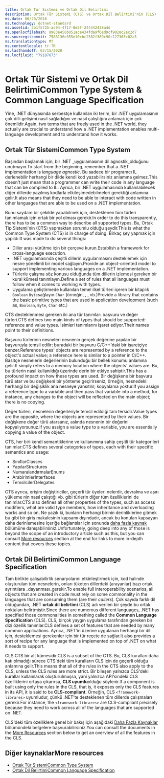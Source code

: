 ```yaml
---
title: Ortak Tür Sistemi ve Ortak Dil Belirtimi
description: Ortak Tür Sistemi (CTS) ve Ortak Dil Belirtimi'nin (CLS) .NET'in birden çok dili desteklemesini nasıl mümkün kdığını öğrenin.
ms.date: 06/20/2016
ms.technology: dotnet-standard
ms.assetid: 3b1f5725-ac94-4f17-8e5f-244442438a4d
ms.openlocfilehash: 8983e456b051ace434fda9f6ed9cf9028c2ec2d7
ms.sourcegitcommit: 7588136e355e10cbc2582f389c90c127363c02a5
ms.translationtype: MT
ms.contentlocale: tr-TR
ms.lasthandoff: 03/15/2020
ms.locfileid: "79187673"
---
```

# <a name="common-type-system--common-language-specification"></a><span data-ttu-id="d86f7-103">Ortak Tür Sistemi ve Ortak Dil Belirtimi</span><span class="sxs-lookup"><span data-stu-id="d86f7-103">Common Type System & Common Language Specification</span></span>

<span data-ttu-id="d86f7-104">Yine, .NET dünyasında serbestçe kullanılan iki terim, bir .NET uygulamasının çok dilli gelişimi nasıl sağladığını ve nasıl çalıştığını anlamak için çok önemlidir.</span><span class="sxs-lookup"><span data-stu-id="d86f7-104">Again, two terms that are freely used in the .NET world, they actually are crucial to understand how a .NET implementation enables multi-language development and to understand how it works.</span></span>

## <a name="common-type-system"></a><span data-ttu-id="d86f7-105">Ortak Tür Sistemi</span><span class="sxs-lookup"><span data-stu-id="d86f7-105">Common Type System</span></span>

<span data-ttu-id="d86f7-106">Başından başlamak için, bir .NET _uygulamasının dil agnostik_olduğunu unutmayın.</span><span class="sxs-lookup"><span data-stu-id="d86f7-106">To start from the beginning, remember that a .NET implementation is _language agnostic_.</span></span> <span data-ttu-id="d86f7-107">Bu sadece bir programcı IL derlenebilir herhangi bir dilde kendi kod yazabilirsiniz anlamına gelmez.</span><span class="sxs-lookup"><span data-stu-id="d86f7-107">This doesn't just mean that a programmer can write their code in any language that can be compiled to IL.</span></span> <span data-ttu-id="d86f7-108">Ayrıca, bir .NET uygulamasında kullanılabilecek diğer dillerde yazılmış kodlarla etkileşimedebilmeleri gerektiği anlamına gelir.</span><span class="sxs-lookup"><span data-stu-id="d86f7-108">It also means that they need to be able to interact with code written in other languages that are able to be used on a .NET implementation.</span></span>

<span data-ttu-id="d86f7-109">Bunu saydam bir şekilde yapabilmek için, desteklenen tüm türleri tanımlamak için ortak bir yol olması gerekir.</span><span class="sxs-lookup"><span data-stu-id="d86f7-109">In order to do this transparently, there has to be a common way to describe all supported types.</span></span> <span data-ttu-id="d86f7-110">Bu, Ortak Tip Sistemi'nin (CTS) yapmaktan sorumlu olduğu şeydir.</span><span class="sxs-lookup"><span data-stu-id="d86f7-110">This is what the Common Type System (CTS) is in charge of doing.</span></span> <span data-ttu-id="d86f7-111">Birkaç şey yapmak için yapıldı:</span><span class="sxs-lookup"><span data-stu-id="d86f7-111">It was made to do several things:</span></span>

* <span data-ttu-id="d86f7-112">Diller arası yürütme için bir çerçeve kurun.</span><span class="sxs-lookup"><span data-stu-id="d86f7-112">Establish a framework for cross-language execution.</span></span>
* <span data-ttu-id="d86f7-113">.NET uygulamasında çeşitli dillerin uygulanmasını desteklemek için nesne yönelimli bir model sağlayın.</span><span class="sxs-lookup"><span data-stu-id="d86f7-113">Provide an object-oriented model to support implementing various languages on a .NET implementation.</span></span>
* <span data-ttu-id="d86f7-114">Türlerle çalışma söz konusu olduğunda tüm dillerin izlemesi gereken bir kural kümesi tanımlayın.</span><span class="sxs-lookup"><span data-stu-id="d86f7-114">Define a set of rules that all languages must follow when it comes to working with types.</span></span>
* <span data-ttu-id="d86f7-115">Uygulama geliştirmede kullanılan temel ilkel türleri içeren bir kitaplık `Boolean` `Byte`sağlayın `Char` (örneğin, , , vb.)</span><span class="sxs-lookup"><span data-stu-id="d86f7-115">Provide a library that contains the basic primitive types that are used in application development (such as, `Boolean`, `Byte`, `Char` etc.)</span></span>

<span data-ttu-id="d86f7-116">CTS desteklenmesi gereken iki ana tür tanımlar: başvuru ve değer türleri.</span><span class="sxs-lookup"><span data-stu-id="d86f7-116">CTS defines two main kinds of types that should be supported: reference and value types.</span></span> <span data-ttu-id="d86f7-117">İsimleri tanımlarını işaret ediyor.</span><span class="sxs-lookup"><span data-stu-id="d86f7-117">Their names point to their definitions.</span></span>

<span data-ttu-id="d86f7-118">Başvuru türlerinin nesneleri nesnenin gerçek değerine yapılan bir başvuruyla temsil edilir; buradaki bir başvuru C/C++'daki bir işaretçiye benzer.</span><span class="sxs-lookup"><span data-stu-id="d86f7-118">Reference types' objects are represented by a reference to the object's actual value; a reference here is similar to a pointer in C/C++.</span></span> <span data-ttu-id="d86f7-119">Basitçe nesnelerin değerlerinin bulunduğu bir bellek konumu anlamına gelir.</span><span class="sxs-lookup"><span data-stu-id="d86f7-119">It simply refers to a memory location where the objects' values are.</span></span> <span data-ttu-id="d86f7-120">Bu, bu türlerin nasıl kullanıldığı üzerinde derin bir etkiye sahiptir.</span><span class="sxs-lookup"><span data-stu-id="d86f7-120">This has a profound impact on how these types are used.</span></span> <span data-ttu-id="d86f7-121">Bir değişkene bir başvuru türü atar ve bu değişkeni bir yönteme geçirirseniz, örneğin, nesnedeki herhangi bir değişiklik ana nesneye yansıtılır; kopyalama yoktur.</span><span class="sxs-lookup"><span data-stu-id="d86f7-121">If you assign a reference type to a variable and then pass that variable into a method, for instance, any changes to the object will be reflected on the main object; there is no copying.</span></span>

<span data-ttu-id="d86f7-122">Değer türleri, nesnelerin değerleriyle temsil edildiği tam tersidir.</span><span class="sxs-lookup"><span data-stu-id="d86f7-122">Value types are the opposite, where the objects are represented by their values.</span></span> <span data-ttu-id="d86f7-123">Bir değişkene değer türü atarsanız, aslında nesnenin bir değerini kopyalıyorsunuz.</span><span class="sxs-lookup"><span data-stu-id="d86f7-123">If you assign a value type to a variable, you are essentially copying a value of the object.</span></span>

<span data-ttu-id="d86f7-124">CTS, her biri kendi semantiklerine ve kullanımına sahip çeşitli tür kategorileri tanımlar:</span><span class="sxs-lookup"><span data-stu-id="d86f7-124">CTS defines several categories of types, each with their specific semantics and usage:</span></span>

* <span data-ttu-id="d86f7-125">Sınıflar</span><span class="sxs-lookup"><span data-stu-id="d86f7-125">Classes</span></span>
* <span data-ttu-id="d86f7-126">Yapılar</span><span class="sxs-lookup"><span data-stu-id="d86f7-126">Structures</span></span>
* <span data-ttu-id="d86f7-127">Numaralandırmalar</span><span class="sxs-lookup"><span data-stu-id="d86f7-127">Enums</span></span>
* <span data-ttu-id="d86f7-128">Arabirimler</span><span class="sxs-lookup"><span data-stu-id="d86f7-128">Interfaces</span></span>
* <span data-ttu-id="d86f7-129">Temsilciler</span><span class="sxs-lookup"><span data-stu-id="d86f7-129">Delegates</span></span>

<span data-ttu-id="d86f7-130">CTS ayrıca, erişim değiştiriciler, geçerli tür üyeleri nelerdir, devralma ve aşırı yükleme nin nasıl çalıştığı vb. gibi türlerin diğer tüm özelliklerini de tanımlar.</span><span class="sxs-lookup"><span data-stu-id="d86f7-130">CTS also defines all other properties of the types, such as access modifiers, what are valid type members, how inheritance and overloading works and so on.</span></span> <span data-ttu-id="d86f7-131">Ne yazık ki, bunların herhangi birinin derinliklerine gitmek bu gibi bir giriş makalesinin kapsamı dışındadır, ancak bu konuları kapsayan daha derinlemesine içeriğe bağlantılar için sonunda [daha fazla kaynak](#more-resources) bölümüne danışabilirsiniz.</span><span class="sxs-lookup"><span data-stu-id="d86f7-131">Unfortunately, going deep into any of those is beyond the scope of an introductory article such as this, but you can consult [More resources](#more-resources) section at the end for links to more in-depth content that covers these topics.</span></span>

## <a name="common-language-specification"></a><span data-ttu-id="d86f7-132">Ortak Dil Belirtimi</span><span class="sxs-lookup"><span data-stu-id="d86f7-132">Common Language Specification</span></span>

<span data-ttu-id="d86f7-133">Tam birlikte çalışabilirlik senaryolarını etkinleştirmek için, kod halinde oluşturulan tüm nesnelerin, onları tüketen dillerdeki (arayanlar) bazı ortak ayrıntılara _dayanması_gerekir.</span><span class="sxs-lookup"><span data-stu-id="d86f7-133">To enable full interoperability scenarios, all objects that are created in code must rely on some commonality in the languages that are consuming them (are their _callers_).</span></span> <span data-ttu-id="d86f7-134">Çok sayıda farklı dil olduğundan, .NET **ortak dil belirtimi** (CLS) adı verilen bir şeyde bu ortak noktaları belirtmiştir.</span><span class="sxs-lookup"><span data-stu-id="d86f7-134">Since there are numerous different languages, .NET has specified those commonalities in something called the **Common Language Specification** (CLS).</span></span> <span data-ttu-id="d86f7-135">CLS, birçok yaygın uygulama tarafından gereken bir dizi özellik tanımlar.</span><span class="sxs-lookup"><span data-stu-id="d86f7-135">CLS defines a set of features that are needed by many common applications.</span></span> <span data-ttu-id="d86f7-136">Ayrıca, .NET'in üzerine uygulanan herhangi bir dil için, desteklemesi gerekenler için bir tür reçete de sağlar.</span><span class="sxs-lookup"><span data-stu-id="d86f7-136">It also provides a sort of recipe for any language that is implemented on top of .NET on what it needs to support.</span></span>

<span data-ttu-id="d86f7-137">CLS CTS bir alt kümesidir.</span><span class="sxs-lookup"><span data-stu-id="d86f7-137">CLS is a subset of the CTS.</span></span> <span data-ttu-id="d86f7-138">Bu, CLS kuralları daha katı olmadığı sürece CTS'deki tüm kuralların CLS için de geçerli olduğu anlamına gelir.</span><span class="sxs-lookup"><span data-stu-id="d86f7-138">This means that all of the rules in the CTS also apply to the CLS, unless the CLS rules are more strict.</span></span> <span data-ttu-id="d86f7-139">Bir bileşen yalnızca CLS'deki kurallar kullanılarak oluşturulmuşsa, yani yalnızca API'sindeki CLS özelliklerini ortaya çıkarırsa, **CLS uyumlu**olduğu söylenir.</span><span class="sxs-lookup"><span data-stu-id="d86f7-139">If a component is built using only the rules in the CLS, that is, it exposes only the CLS features in its API, it is said to be **CLS-compliant**.</span></span> <span data-ttu-id="d86f7-140">Örneğin, CLS `<framework-librares>` uyumludur, çünkü .NET'te desteklenen tüm dillerde çalışmaları gerekir.</span><span class="sxs-lookup"><span data-stu-id="d86f7-140">For instance, the `<framework-librares>` are CLS-compliant precisely because they need to work across all of the languages that are supported on .NET.</span></span>

<span data-ttu-id="d86f7-141">CLS'deki tüm özelliklere genel bir bakış için aşağıdaki [Daha Fazla Kaynaklar](#more-resources) bölümündeki belgelere başvurabilirsiniz.</span><span class="sxs-lookup"><span data-stu-id="d86f7-141">You can consult the documents in the [More Resources](#more-resources) section below to get an overview of all the features in the CLS.</span></span>

## <a name="more-resources"></a><span data-ttu-id="d86f7-142">Diğer kaynaklar</span><span class="sxs-lookup"><span data-stu-id="d86f7-142">More resources</span></span>

* [<span data-ttu-id="d86f7-143">Ortak Tür Sistemi</span><span class="sxs-lookup"><span data-stu-id="d86f7-143">Common Type System</span></span>](./base-types/common-type-system.md)
* [<span data-ttu-id="d86f7-144">Ortak Dil Belirtimi</span><span class="sxs-lookup"><span data-stu-id="d86f7-144">Common Language Specification</span></span>](language-independence-and-language-independent-components.md)

